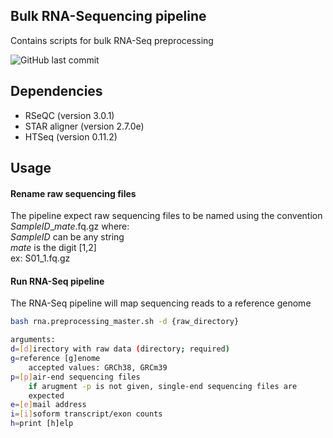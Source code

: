 ## Bulk RNA-Sequencing pipeline
Contains scripts for bulk RNA-Seq preprocessing

<!-- badges: start -->
![GitHub last commit](https://img.shields.io/github/last-commit/fouratilab/RNAseq)
<!-- badges: end -->

## Dependencies
- RSeQC (version 3.0.1)
- STAR aligner (version 2.7.0e)
- HTSeq (version 0.11.2)

## Usage
#### Rename raw sequencing files
The pipeline expect raw sequencing files to be named using the convention
*SampleID*_*mate*.fq.gz where:  
*SampleID* can be any string  
*mate* is the digit [1,2]  
ex: S01_1.fq.gz

#### Run RNA-Seq pipeline
The RNA-Seq pipeline will map sequencing reads to a reference
genome
```bash
bash rna.preprocessing_master.sh -d {raw_directory}

arguments:  
d=[d]irectory with raw data (directory; required)  
g=reference [g]enome  
    accepted values: GRCh38, GRCm39  
p=[p]air-end sequencing files  
    if arugment -p is not given, single-end sequencing files are  
    expected
e=[e]mail address  
i=[i]soform transcript/exon counts  
h=print [h]elp
```
